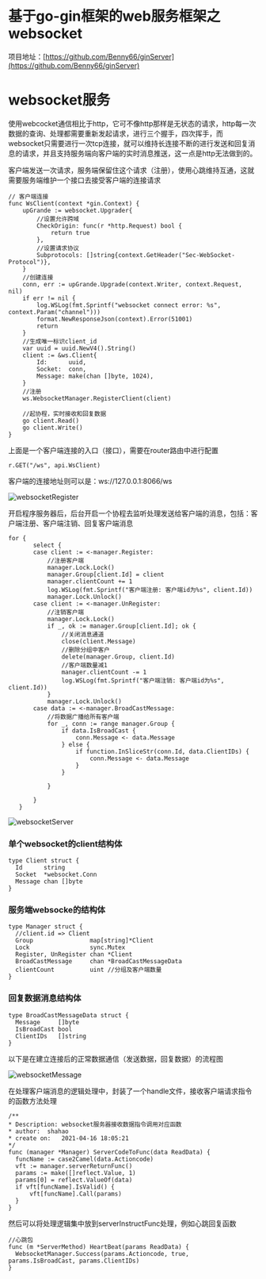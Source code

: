 # 基于go-gin框架的web服务框架之websocket
项目地址：[https://github.com/Benny66/ginServer](https://github.com/Benny66/ginServer)

# websocket服务
使用webcocket通信相比于http，它可不像http那样是无状态的请求，http每一次数据的查询、处理都需要重新发起请求，进行三个握手，四次挥手，而websocket只需要进行一次tcp连接，就可以维持长连接不断的进行发送和回复消息的请求，并且支持服务端向客户端的实时消息推送，这一点是http无法做到的。

客户端发送一次请求，服务端保留住这个请求（注册），使用心跳维持互通，这就需要服务端维护一个接口去接受客户端的连接请求

```
// 客户端连接
func WsClient(context *gin.Context) {
	upGrande := websocket.Upgrader{
		//设置允许跨域
		CheckOrigin: func(r *http.Request) bool {
			return true
		},
		//设置请求协议
		Subprotocols: []string{context.GetHeader("Sec-WebSocket-Protocol")},
	}
	//创建连接
	conn, err := upGrande.Upgrade(context.Writer, context.Request, nil)
	if err != nil {
		log.WSLog(fmt.Sprintf("websocket connect error: %s", context.Param("channel")))
		format.NewResponseJson(context).Error(51001)
		return
	}
	//生成唯一标识client_id
	var uuid = uuid.NewV4().String()
	client := &ws.Client{
		Id:      uuid,
		Socket:  conn,
		Message: make(chan []byte, 1024),
	}
	//注册
	ws.WebsocketManager.RegisterClient(client)

	//起协程，实时接收和回复数据
	go client.Read()
	go client.Write()
}
```
上面是一个客户端连接的入口（接口），需要在router路由中进行配置
```
r.GET("/ws", api.WsClient)
```

客户端的连接地址则可以是：ws://127.0.0.1:8066/ws

 ![websocketRegister](https://github.com/Benny66/ginServer/tree/main/public/image/websocketRegister.png)

 开启程序服务器后，后台开启一个协程去监听处理发送给客户端的消息，包括：客户端注册、客户端注销、回复客户端消息

 ```
 for {
		select {
		case client := <-manager.Register:
			//注册客户端
			manager.Lock.Lock()
			manager.Group[client.Id] = client
			manager.clientCount += 1
			log.WSLog(fmt.Sprintf("客户端注册: 客户端id为%s", client.Id))
			manager.Lock.Unlock()
		case client := <-manager.UnRegister:
			//注销客户端
			manager.Lock.Lock()
			if _, ok := manager.Group[client.Id]; ok {
				//关闭消息通道
				close(client.Message)
				//删除分组中客户
				delete(manager.Group, client.Id)
				//客户端数量减1
				manager.clientCount -= 1
				log.WSLog(fmt.Sprintf("客户端注销: 客户端id为%s", client.Id))
			}
			manager.Lock.Unlock()
		case data := <-manager.BroadCastMessage:
			//将数据广播给所有客户端
			for _, conn := range manager.Group {
				if data.IsBroadCast {
					conn.Message <- data.Message
				} else {
					if function.InSliceStr(conn.Id, data.ClientIDs) {
						conn.Message <- data.Message
					}
				}

			}

		}
	}
 ```

  ![websocketServer](https://github.com/Benny66/ginServer/tree/main/public/image/websocketServer.png)


  ### 单个websocket的client结构体
  ```
type Client struct {
	Id      string
	Socket  *websocket.Conn
	Message chan []byte
}

  ```


  ### 服务端websocke的结构体
  ```
type Manager struct {
	//client.id => Client
	Group                map[string]*Client
	Lock                 sync.Mutex
	Register, UnRegister chan *Client
	BroadCastMessage     chan *BroadCastMessageData
	clientCount          uint //分组及客户端数量
}

  ```


  ### 回复数据消息结构体
  ```
type BroadCastMessageData struct {
	Message     []byte
	IsBroadCast bool
	ClientIDs   []string
}

  ```

  以下是在建立连接后的正常数据通信（发送数据，回复数据）的流程图

  ![websocketMessage](https://github.com/Benny66/ginServer/tree/main/public/image/websocketMessage.png)

  在处理客户端消息的逻辑处理中，封装了一个handle文件，接收客户端请求指令的函数方法处理


  ```
  /**
 * Description: websocket服务器接收数据指令调用对应函数
 * author: 	shahao
 * create on:	2021-04-16 18:05:21
 */
func (manager *Manager) ServerCodeToFunc(data ReadData) {
	funcName := case2Camel(data.Actioncode)
	vft := manager.serverReturnFunc()
	params := make([]reflect.Value, 1)
	params[0] = reflect.ValueOf(data)
	if vft[funcName].IsValid() {
		vft[funcName].Call(params)
	}
}

  ```
  然后可以将处理逻辑集中放到serverInstructFunc处理，例如心跳回复函数

  ```
  //心跳包
func (m *ServerMethod) HeartBeat(params ReadData) {
	WebsocketManager.Success(params.Actioncode, true, params.IsBroadCast, params.ClientIDs)
}
  ```